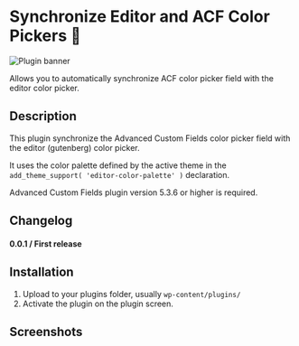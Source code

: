 # Synchronize Editor and ACF Color Pickers 🎨

![Plugin banner](https://mariecomet.fr/wp-content/uploads/2021/02/banner-1544x500-1.png)


Allows you to automatically synchronize ACF color picker field with the editor color picker.

## Description

This plugin synchronize the Advanced Custom Fields color picker field with the editor (gutenberg) color picker.

It uses the color palette defined by the active theme in the `add_theme_support( 'editor-color-palette' )` declaration.

Advanced Custom Fields plugin version 5.3.6 or higher is required.

## Changelog

#### 0.0.1 / First release

## Installation

1. Upload to your plugins folder, usually `wp-content/plugins/`
2. Activate the plugin on the plugin screen.

## Screenshots
